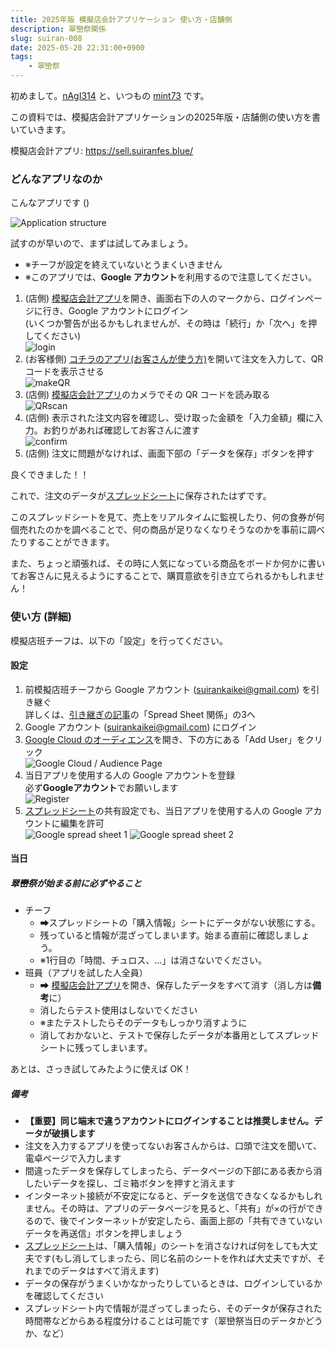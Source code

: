 ```yaml
---
title: 2025年版 模擬店会計アプリケーション 使い方・店舗側
description: 翠巒祭関係
slug: suiran-008
date: 2025-05-20 22:31:00+0900
tags:
    - 翠巒祭
---
```


初めまして。[nAgI314](https://github.com/nAgI314) と、いつもの [mint73](https://github.com/mint73) です。

この資料では、模擬店会計アプリケーションの2025年版・店舗側の使い方を書いていきます。

模擬店会計アプリ: <https://sell.suiranfes.blue/>

### どんなアプリなのか

こんなアプリです ()

![Application structure](01-app-structure.png)

試すのが早いので、まずは試してみましょう。

- ※チーフが設定を終えていないとうまくいきません
- ※このアプリでは、**Google アカウント**を利用するので注意してください。

1. (店側) [模擬店会計アプリ](https://sell.suiranfes.blue/)を開き、画面右下の人のマークから、ログインページに行き、Google アカウントにログイン  
   (いくつか警告が出るかもしれませんが、その時は「続行」か「次へ」を押してください)  
   ![login](02-login.gif)
2. (お客様側) [コチラのアプリ(お客さんが使う方)](https://shop.suiranfes.blue/)を開いて注文を入力して、QR コードを表示させる  
   ![makeQR](03-makeQR.gif)
3. (店側) [模擬店会計アプリ](https://sell.suiranfes.blue/)のカメラでその QR コードを読み取る  
   ![QRscan](04-QRscan.gif)
4. (店側) 表示された注文内容を確認し、受け取った金額を「入力金額」欄に入力。お釣りがあれば確認してお客さんに渡す  
   ![confirm](05-comfirm.gif)
5. (店側) 注文に問題がなければ、画面下部の「データを保存」ボタンを押す

良くできました！！

これで、注文のデータが[スプレッドシート](https://docs.google.com/spreadsheets/d/1nmwhBjzqQ1J31PresVmXLAlLozgWs-WUZh1KmJuhawE/edit?gid=2000281178#gid=2000281178)に保存されたはずです。

このスプレッドシートを見て、売上をリアルタイムに監視したり、何の食券が何個売れたのかを調べることで、何の商品が足りなくなりそうなのかを事前に調べたりすることができます。

また、ちょっと頑張れば、その時に人気になっている商品をボードか何かに書いてお客さんに見えるようにすることで、購買意欲を引き立てられるかもしれません！

### 使い方 (詳細)

模擬店班チーフは、以下の「設定」を行ってください。

#### 設定

1. 前模擬店班チーフから Google アカウント (suirankaikei@gmail.com) を引き継ぐ  
   詳しくは、[引き継ぎの記事](https://blog.suiranfes.blue/post/suiran-010/)の「Spread Sheet 関係」の3へ
1. Google アカウント (suirankaikei@gmail.com) にログイン
1. [Google Cloud のオーディエンス](https://console.cloud.google.com/auth/audience?inv=1&invt=Abx3Qw&project=gssheettest-448509)を開き、下の方にある「Add User」をクリック  
   ![Google Cloud / Audience Page](06-add-user.png)
1. 当日アプリを使用する人の Google アカウントを登録  
   必ず**Googleアカウント**でお願いします  
   ![Register](07-register.png)
1. [スプレッドシート](https://docs.google.com/spreadsheets/d/1nmwhBjzqQ1J31PresVmXLAlLozgWs-WUZh1KmJuhawE/edit?gid=2000281178#gid=2000281178)の共有設定でも、当日アプリを使用する人の Google アカウントに編集を許可  
   ![Google spread sheet 1](08-gsp.png)
   ![Google spread sheet 2](09-gsp2.png)

#### 当日

##### 翠巒祭が始まる前に必ずやること

- チーフ
  - ➡スプレッドシートの「購入情報」シートにデータがない状態にする。  
  - 残っていると情報が混ざってしまいます。始まる直前に確認しましょう。
  - ※1行目の「時間、チュロス、...」は消さないでください。
- 班員（アプリを試した人全員）  
  - ➡ [模擬店会計アプリ](https://sell.suiranfes.blue/)を開き、保存したデータをすべて消す（消し方は**備考**に）
  - 消したらテスト使用はしないでください
  - ※またテストしたらそのデータもしっかり消すように
  - 消しておかないと、テストで保存したデータが本番用としてスプレッドシートに残ってしまいます。

あとは、さっき試してみたように使えば OK！

##### 備考

* **【重要】同じ端末で違うアカウントにログインすることは推奨しません。データが破損します**
* 注文を入力するアプリを使ってないお客さんからは、口頭で注文を聞いて、電卓ページで入力します
* 間違ったデータを保存してしまったら、データページの下部にある表から消したいデータを探し、ゴミ箱ボタンを押すと消えます
* インターネット接続が不安定になると、データを送信できなくなるかもしれません。その時は、アプリのデータページを見ると、「共有」が×の行ができるので、後でインターネットが安定したら、画面上部の「共有できていないデータを再送信」ボタンを押しましょう
* [スプレッドシート](https://docs.google.com/spreadsheets/d/1nmwhBjzqQ1J31PresVmXLAlLozgWs-WUZh1KmJuhawE/edit?gid=2000281178#gid=2000281178)は、「購入情報」のシートを消さなければ何をしても大丈夫です(もし消してしまったら、同じ名前のシートを作れば大丈夫ですが、それまでのデータはすべて消えます)
* データの保存がうまくいかなかったりしているときは、ログインしているかを確認してください
* スプレッドシート内で情報が混ざってしまったら、そのデータが保存された時間帯などからある程度分けることは可能です（翠巒祭当日のデータかどうか、など）
